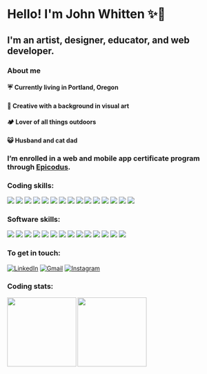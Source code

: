# Hello! I'm John Whitten ✨🐢
## I'm an artist, designer, educator, and web developer. 
### About me
#### ☔ Currently living in Portland, Oregon<br>
#### 📸 Creative with a background in visual art<br>
#### 🏕️ Lover of all things outdoors<br>
#### 😺 Husband and cat dad<br>

### I’m enrolled in a web and mobile app certificate program through <a href="https://www.epicodus.com/" target="_blank">Epicodus</a>.
### Coding skills:
<a><img src="https://img.shields.io/badge/C%23-239120?style=for-the-badge&logo=c-sharp&logoColor=white"/></a>
<a><img src="https://img.shields.io/badge/CSS3-1572B6?style=for-the-badge&logo=css3&logoColor=white"/></a>
<a><img src="https://img.shields.io/badge/GIT-E44C30?style=for-the-badge&logo=git&logoColor=white"/></a>
<a><img src="https://img.shields.io/badge/GitHub-100000?style=for-the-badge&logo=github&logoColor=white"/></a>
<a><img src="https://img.shields.io/badge/HTML5-E34F26?style=for-the-badge&logo=html5&logoColor=white"/></a>
<a><img src="https://img.shields.io/badge/JavaScript-323330?style=for-the-badge&logo=javascript&logoColor=F7DF1E"/></a>
<a><img src="https://img.shields.io/badge/Jest-C21325?style=for-the-badge&logo=jest&logoColor=white"/></a>
<a><img src="https://img.shields.io/badge/json-5E5C5C?style=for-the-badge&logo=json&logoColor=white"/></a>
<a><img src="https://img.shields.io/badge/jQuery-0769AD?style=for-the-badge&logo=jquery&logoColor=white"/></a>
<a><img src="https://img.shields.io/badge/Markdown-000000?style=for-the-badge&logo=markdown&logoColor=white"/></a>
<a><img src="https://img.shields.io/badge/Node.js-339933?style=for-the-badge&logo=nodedotjs&logoColor=white"/></a>
<a><img src="https://img.shields.io/badge/npm-CB3837?style=for-the-badge&logo=npm&logoColor=white"/></a>
<a><img src="https://img.shields.io/badge/React-20232A?style=for-the-badge&logo=react&logoColor=61DAFB"/></a>
<a><img src="https://img.shields.io/badge/Visual_Studio_Code-0078D4?style=for-the-badge&logo=visual%20studio%20code&logoColor=white"/></a>
<a><img src="https://img.shields.io/badge/Webpack-8DD6F9?style=for-the-badge&logo=Webpack&logoColor=white"/></a>


### Software skills:

<a><img src="https://img.shields.io/badge/Adobe%20after%20affects-CF96FD?style=for-the-badge&logo=Adobe%20after%20effects&logoColor=393665"/></a>
<a><img src="https://img.shields.io/badge/Adobe%20Creative%20Cloud-DA1F26?style=for-the-badge&logo=Adobe%20Creative%20Cloud&logoColor=white"/></a>
<a><img src="https://img.shields.io/badge/Adobe%20Illustrator-FF9A00?style=for-the-badge&logo=adobe%20illustrator&logoColor=white"/></a>
<a><img src="https://img.shields.io/badge/Adobe%20InDesign-FF3366?style=for-the-badge&logo=Adobe%20InDesign&logoColor=white"/></a>
<a><img src="https://img.shields.io/badge/Adobe%20Lightroom-31A8FF?style=for-the-badge&logo=Adobe%20Lightroom&logoColor=white"/></a>
<a><img src="https://img.shields.io/badge/Adobe%20Photoshop-31A8FF?style=for-the-badge&logo=Adobe%20Photoshop&logoColor=black"/></a>
<a><img src="https://img.shields.io/badge/Adobe%20Premiere%20Pro-9999FF?style=for-the-badge&logo=Adobe%20Premiere%20Pro&logoColor=white"/></a>
<a><img src="https://img.shields.io/badge/Audacity-0000CC?style=for-the-badge&logo=audacity&logoColor=white"/></a>
<a><img src="https://img.shields.io/badge/blender-%23F5792A.svg?style=for-the-badge&logo=blender&logoColor=white"/></a>
<a><img src="https://img.shields.io/badge/Discord-5865F2?style=for-the-badge&logo=discord&logoColor=white"/></a>
<a><img src="https://img.shields.io/badge/Google%20Meet-00897B?style=for-the-badge&logo=google-meet&logoColor=white"/></a>
<a><img src="https://img.shields.io/badge/mac%20os-000000?style=for-the-badge&logo=apple&logoColor=white"/></a>
<a><img src="https://img.shields.io/badge/Sketch-FFB387?style=for-the-badge&logo=sketch&logoColor=black"/></a>
<a><img src="https://img.shields.io/badge/Zoom-2D8CFF?style=for-the-badge&logo=zoom&logoColor=white"/></a>


### To get in touch:

<a href="https://www.linkedin.com/in/johnwhitten-studio/"><img alt="LinkedIn" src="https://img.shields.io/badge/LinkedIn-0077B5?style=for-the-badge&logo=linkedin&logoColor=white"/></a>
<a href="mailto:johnwhitten.studio@gmail.com"><img alt="Gmail" src="https://img.shields.io/badge/Gmail-D14836?style=for-the-badge&logo=gmail&logoColor=white" /></a>
<a href="https://www.instagram.com/john.whitten/?hl=en"><img alt="Instagram" src="https://img.shields.io/badge/Instagram-E4405F?style=for-the-badge&logo=instagram&logoColor=white"/></a>

### Coding stats:
<img align="left" height="160px" src="https://github-readme-stats.vercel.app/api?username=johnwhittenstudio&show_icons=true&theme=tokyonight" />
<img align="left" height="160px" src="https://github-readme-stats.vercel.app/api/top-langs/?username=johnwhittenstudio&layout=compact&theme=tokyonight" /><br>

